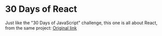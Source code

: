# 30 Days of React

Just like the "30 Days of JavaScript" challenge, this one is all about React, from the same project: [Original link](https://github.com/Asabeneh/30-Days-Of-React)
